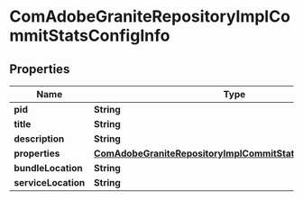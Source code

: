 
# ComAdobeGraniteRepositoryImplCommitStatsConfigInfo

## Properties
Name | Type | Description | Notes
------------ | ------------- | ------------- | -------------
**pid** | **String** |  |  [optional]
**title** | **String** |  |  [optional]
**description** | **String** |  |  [optional]
**properties** | [**ComAdobeGraniteRepositoryImplCommitStatsConfigProperties**](ComAdobeGraniteRepositoryImplCommitStatsConfigProperties.md) |  |  [optional]
**bundleLocation** | **String** |  |  [optional]
**serviceLocation** | **String** |  |  [optional]



